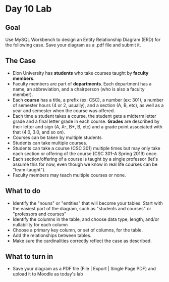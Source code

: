 # Day 10 Lab
## Goal
Use MySQL Workbench to design an Entity Relationship Diagram (ERD) for the following case. Save your diagram as a .pdf file and submit it.
## The Case
* Elon University has **students** who take courses taught by **faculty members**. 
* Faculty members are part of **departments**. Each department has a name, an abbreviation, and a chairperson (who is also a faculty member).
* Each **course** has a title, a prefix (ex: CSC), a number (ex: 301), a number of semester hours (4 or 2, usually), and a section (A, B, etc), as well as a year and semester when the course was offered. 
* Each time a student takes a course, the student gets a midterm letter grade and a final letter grade in each course. **Grades** are described by their letter and sign (A, A-, B+, B, etc) and a grade point associated with that (4.0, 3.0, and so on). 
* Courses can be taken by multiple students. 
* Students can take multiple courses. 
* Students can take a course (CSC 301) multiple times but may only take each section or offering of the course (CSC 301-A Spring 2019) once. 
* Each section/offering of a course is taught by a single professor (let's assume this for now, even though we know in real life courses can be "team-taught"). 
* Faculty members may teach multiple courses or none.

## What to do
* Identify the "nouns" or "entities" that will become your tables. Start with the easiest part of the diagram, such as "students and courses" or "professors and courses" 
* Identify the columns in the table, and choose data type, length, and/or nullability for each column 
* Choose a primary key column, or set of columns, for the table. 
* Add the relationships between tables.
* Make sure the cardinalities correctly reflect the case as described.

## What to turn in
* Save your diagram as a PDF file (File | Export | Single Page PDF) and upload it to Moodle as today's lab
